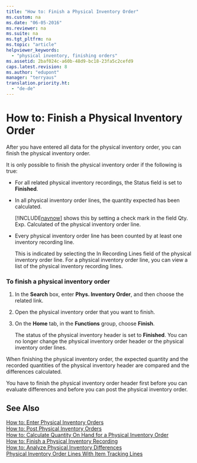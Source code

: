 ```yaml
---
title: "How to: Finish a Physical Inventory Order"
ms.custom: na
ms.date: "06-05-2016"
ms.reviewer: na
ms.suite: na
ms.tgt_pltfrm: na
ms.topic: "article"
helpviewer_keywords: 
  - "physical inventory, finishing orders"
ms.assetid: 2baf024c-a60b-48d9-bc18-23fa5c2cefd9
caps.latest.revision: 8
ms.author: "edupont"
manager: "terryaus"
translation.priority.ht: 
  - "de-de"
---
```

# How to: Finish a Physical Inventory Order
After you have entered all data for the physical inventory order, you can finish the physical inventory order.  
  
 It is only possible to finish the physical inventory order if the following is true:  
  
-   For all related physical inventory recordings, the Status field is set to **Finished**.  
  
-   In all physical inventory order lines, the quantity expected has been calculated.  
  
     [!INCLUDE[navnow](../../ApplicationDesign/includes/navnow_md.md)] shows this by setting a check mark in the field Qty. Exp. Calculated of the physical inventory order line.  
  
-   Every physical inventory order line has been counted by at least one inventory recording line.  
  
     This is indicated by selecting the In Recording Lines field of the physical inventory order line. For a physical inventory order line, you can view a list of the physical inventory recording lines.  
  
### To finish a physical inventory order  
  
1.  In the **Search** box, enter **Phys. Inventory Order**, and then choose the related link.  
  
2.  Open the physical inventory order that you want to finish.  
  
3.  On the **Home** tab, in the **Functions** group, choose **Finish**.  
  
     The status of the physical inventory header is set to **Finished**. You can no longer change the physical inventory order header or the physical inventory order lines.  
  
 When finishing the physical inventory order, the expected quantity and the recorded quantities of the physical inventory header are compared and the differences calculated.  
  
 You have to finish the physical inventory order header first before you can evaluate differences and before you can post the physical inventory order.  
  
## See Also  
 [How to: Enter Physical Inventory Orders](../../LocalFunctionalityForMicrosoftDynamicsNav2016/Germany/how-to-enter-physical-inventory-orders.md)   
 [How to: Post Physical Inventory Orders](../../LocalFunctionalityForMicrosoftDynamicsNav2016/Germany/how-to-post-physical-inventory-orders.md)   
 [How to: Calculate Quantity On Hand for a Physical Inventory Order](../../LocalFunctionalityForMicrosoftDynamicsNav2016/Germany/how-to-calculate-quantity-on-hand-for-a-physical-inventory-order.md)   
 [How to: Finish a Physical Inventory Recording](../../LocalFunctionalityForMicrosoftDynamicsNav2016/Germany/how-to-finish-a-physical-inventory-recording.md)   
 [How to: Analyze Physical Inventory Differences](../../LocalFunctionalityForMicrosoftDynamicsNav2016/Germany/how-to-analyze-physical-inventory-differences.md)   
 [Physical Inventory Order Lines With Item Tracking Lines](../../LocalFunctionalityForMicrosoftDynamicsNav2016/Germany/physical-inventory-order-lines-with-item-tracking-lines.md)